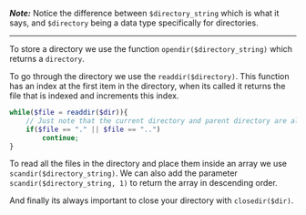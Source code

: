 **_Note:_** Notice the difference between `$directory_string` which is what it says, and `$directory` being a data type specifically for directories.

---

To store a directory we use the function `opendir($directory_string)` which returns a `directory`.

To go through the directory we use the `readdir($directory)`. This function has an index at the first item in the directory, when its called it returns the file that is indexed and increments this index.
```php
while($file = readdir($dir)){
	// Just note that the current directory and parent directory are also read
	if($file == "." || $file == "..")
		continue;
}
```

To read all the files in the directory and place them inside an array we use `scandir($directory_string)`. We can also add the parameter `scandir($directory_string, 1)` to return the array in descending order.

And finally its always important to close your directory with `closedir($dir)`.